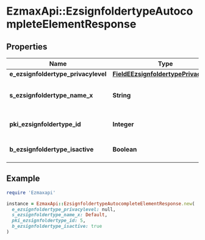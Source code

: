 # EzmaxApi::EzsignfoldertypeAutocompleteElementResponse

## Properties

| Name | Type | Description | Notes |
| ---- | ---- | ----------- | ----- |
| **e_ezsignfoldertype_privacylevel** | [**FieldEEzsignfoldertypePrivacylevel**](FieldEEzsignfoldertypePrivacylevel.md) |  |  |
| **s_ezsignfoldertype_name_x** | **String** | The name of the Ezsignfoldertype in the language of the requester |  |
| **pki_ezsignfoldertype_id** | **Integer** | The unique ID of the Ezsignfoldertype. |  |
| **b_ezsignfoldertype_isactive** | **Boolean** | Whether the Ezsignfoldertype is active or not |  |

## Example

```ruby
require 'Ezmaxapi'

instance = EzmaxApi::EzsignfoldertypeAutocompleteElementResponse.new(
  e_ezsignfoldertype_privacylevel: null,
  s_ezsignfoldertype_name_x: Default,
  pki_ezsignfoldertype_id: 5,
  b_ezsignfoldertype_isactive: true
)
```

